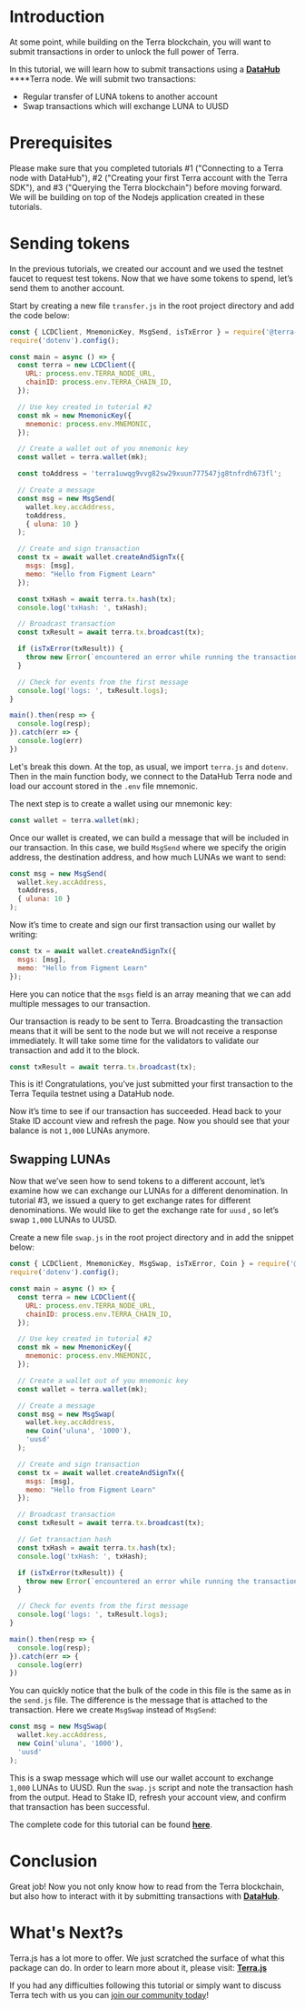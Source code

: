 # Introduction

At some point, while building on the Terra blockchain, you will want to submit transactions in order to unlock the full power of Terra.

In this tutorial, we will learn how to submit transactions using a [**DataHub**](https://figment.io/datahub-waitlist/) ****Terra node. We will submit two transactions:

* Regular transfer of LUNA tokens to another account
* Swap transactions which will exchange LUNA to UUSD

# Prerequisites

Please make sure that you completed tutorials \#1 \("Connecting to a Terra node with DataHub"\), \#2 \("Creating your first Terra account with the Terra SDK"\), and \#3 \("Querying the Terra blockchain"\) before moving forward. We will be building on top of the Nodejs application created in these tutorials.

# Sending tokens

In the previous tutorials, we created our account and we used the testnet faucet to request test tokens. Now that we have some tokens to spend, let’s send them to another account.

Start by creating a new file `transfer.js` in the root project directory and add the code below:

```javascript
const { LCDClient, MnemonicKey, MsgSend, isTxError } = require('@terra-money/terra.js');
require('dotenv').config();

const main = async () => {
  const terra = new LCDClient({
    URL: process.env.TERRA_NODE_URL,
    chainID: process.env.TERRA_CHAIN_ID,
  });

  // Use key created in tutorial #2
  const mk = new MnemonicKey({
    mnemonic: process.env.MNEMONIC,
  });

  // Create a wallet out of you mnemonic key
  const wallet = terra.wallet(mk);

  const toAddress = 'terra1uwqg9vvg82sw29xuun777547jg8tnfrdh673fl';

  // Create a message
  const msg = new MsgSend(
    wallet.key.accAddress,
    toAddress,
    { uluna: 10 }
  );

  // Create and sign transaction
  const tx = await wallet.createAndSignTx({
    msgs: [msg],
    memo: "Hello from Figment Learn"
  });

  const txHash = await terra.tx.hash(tx);
  console.log('txHash: ', txHash);

  // Broadcast transaction
  const txResult = await terra.tx.broadcast(tx);

  if (isTxError(txResult)) {
    throw new Error(`encountered an error while running the transaction: ${txResult.code} ${txResult.codespace}`);
  }

  // Check for events from the first message
  console.log('logs: ', txResult.logs);
}

main().then(resp => {
  console.log(resp);
}).catch(err => {
  console.log(err)
})
```

Let's break this down. At the top, as usual, we import `terra.js` and `dotenv`. Then in the main function body, we connect to the DataHub Terra node and load our account stored in the `.env` file mnemonic.

The next step is to create a wallet using our mnemonic key:

```javascript
const wallet = terra.wallet(mk);
```

Once our wallet is created, we can build a message that will be included in our transaction. In this case, we build `MsgSend` where we specify the origin address, the destination address, and how much LUNAs we want to send:

```javascript
const msg = new MsgSend(
  wallet.key.accAddress,
  toAddress,
  { uluna: 10 }
);
```

Now it’s time to create and sign our first transaction using our wallet by writing:

```javascript
const tx = await wallet.createAndSignTx({
  msgs: [msg],
  memo: "Hello from Figment Learn"
});
```

Here you can notice that the `msgs` field is an array meaning that we can add multiple messages to our transaction.

Our transaction is ready to be sent to Terra. Broadcasting the transaction means that it will be sent to the node but we will not receive a response immediately. It will take some time for the validators to validate our transaction and add it to the block.

```javascript
const txResult = await terra.tx.broadcast(tx);
```

This is it! Congratulations, you’ve just submitted your first transaction to the Terra Tequila testnet using a DataHub node.

Now it’s time to see if our transaction has succeeded. Head back to your Stake ID account view and refresh the page. Now you should see that your balance is not `1,000` LUNAs anymore.

## Swapping LUNAs

Now that we’ve seen how to send tokens to a different account, let’s examine how we can exchange our LUNAs for a different denomination. In tutorial \#3, we issued a query to get exchange rates for different denominations. We would like to get the exchange rate for `uusd` , so let’s swap `1,000` LUNAs to UUSD.

Create a new file `swap.js` in the root project directory and in add the snippet below:

```javascript
const { LCDClient, MnemonicKey, MsgSwap, isTxError, Coin } = require('@terra-money/terra.js');
require('dotenv').config();

const main = async () => {
  const terra = new LCDClient({
    URL: process.env.TERRA_NODE_URL,
    chainID: process.env.TERRA_CHAIN_ID,
  });

  // Use key created in tutorial #2
  const mk = new MnemonicKey({
    mnemonic: process.env.MNEMONIC,
  });

  // Create a wallet out of you mnemonic key
  const wallet = terra.wallet(mk);

  // Create a message
  const msg = new MsgSwap(
    wallet.key.accAddress,
    new Coin('uluna', '1000'),
    'uusd'
  );

  // Create and sign transaction
  const tx = await wallet.createAndSignTx({
    msgs: [msg],
    memo: "Hello from Figment Learn"
  });

  // Broadcast transaction
  const txResult = await terra.tx.broadcast(tx);

  // Get transaction hash
  const txHash = await terra.tx.hash(tx);
  console.log('txHash: ', txHash);

  if (isTxError(txResult)) {
    throw new Error(`encountered an error while running the transaction: ${txResult.code} ${txResult.codespace}`);
  }

  // Check for events from the first message
  console.log('logs: ', txResult.logs);
}

main().then(resp => {
  console.log(resp);
}).catch(err => {
  console.log(err)
})
```

You can quickly notice that the bulk of the code in this file is the same as in the `send.js` file. The difference is the message that is attached to the transaction. Here we create `MsgSwap` instead of `MsgSend`:

```javascript
const msg = new MsgSwap(
  wallet.key.accAddress,
  new Coin('uluna', '1000'),
  'uusd'
);
```

This is a swap message which will use our wallet account to exchange `1,000` LUNAs to UUSD. Run the `swap.js` script and note the transaction hash from the output. Head to Stake ID, refresh your account view, and confirm that transaction has been successful.

The complete code for this tutorial can be found [**here**](https://github.com/figment-networks/tutorials/tree/main/terra/4_transactions). 

# Conclusion

Great job! Now you not only know how to read from the Terra blockchain, but also how to interact with it by submitting transactions with [**DataHub**](https://figment.io/datahub-waitlist/). 

# What's Next?s

Terra.js has a lot more to offer. We just scratched the surface of what this package can do. In order to learn more about it, please visit: [**Terra.js**](https://terra-project.github.io/terra.js/)

If you had any difficulties following this tutorial or simply want to discuss Terra tech with us you can [join our community today](https://discord.gg/fszyM7K)!

